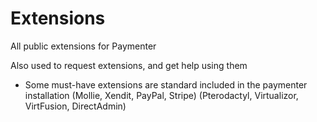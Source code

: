 # Extensions
All public extensions for Paymenter

Also used to request extensions, and get help using them


- Some must-have extensions are standard included in the paymenter installation (Mollie, Xendit, PayPal, Stripe) (Pterodactyl, Virtualizor, VirtFusion, DirectAdmin)
